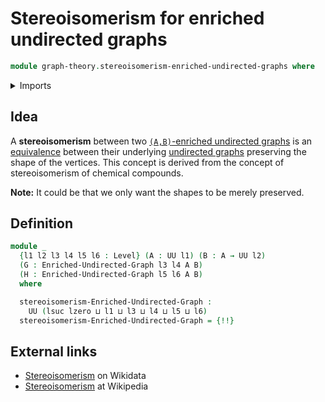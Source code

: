 # Stereoisomerism for enriched undirected graphs

```agda
module graph-theory.stereoisomerism-enriched-undirected-graphs where
```

<details><summary>Imports</summary>

```agda
open import foundation.dependent-pair-types
open import foundation.function-types
open import foundation.homotopies
open import foundation.universe-levels

open import graph-theory.enriched-undirected-graphs
open import graph-theory.equivalences-undirected-graphs
```

</details>

## Idea

A **stereoisomerism** between two
[`(A,B)`-enriched undirected graphs](graph-theory.enriched-undirected-graphs.md)
is an [equivalence](graph-theory.equivalences-undirected-graphs.md) between
their underlying [undirected graphs](graph-theory.undirected-graphs.md)
preserving the shape of the vertices. This concept is derived from the concept
of stereoisomerism of chemical compounds.

**Note:** It could be that we only want the shapes to be merely preserved.

## Definition

```agda
module _
  {l1 l2 l3 l4 l5 l6 : Level} (A : UU l1) (B : A → UU l2)
  (G : Enriched-Undirected-Graph l3 l4 A B)
  (H : Enriched-Undirected-Graph l5 l6 A B)
  where

  stereoisomerism-Enriched-Undirected-Graph :
    UU (lsuc lzero ⊔ l1 ⊔ l3 ⊔ l4 ⊔ l5 ⊔ l6)
  stereoisomerism-Enriched-Undirected-Graph = {!!}
```

## External links

- [Stereoisomerism](https://www.wikidata.org/entity/Q47455153) on Wikidata
- [Stereoisomerism](https://en.wikipedia.org/wiki/Stereoisomerism) at Wikipedia
